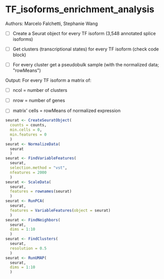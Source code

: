 # TF_isoforms_enrichment_analysis

Authors: Marcelo Falchetti, Stephanie Wang

- [ ] Create a Seurat object for every TF isoform (3,548 annotated splice isoforms)

- [ ] Get clusters (transcriptional states) for every TF isoform (check code block)

- [ ] For every cluster get a pseudobulk sample (with the normalized data; "rowMeans")

Output: For every TF isoform a matrix of:

- [ ] ncol = number of clusters
  
- [ ] nrow = number of genes
  
- [ ] matrix' cells = rowMeans of normalized expression

```r
seurat <- CreateSeuratObject(
  counts = counts, 
  min.cells = 0, 
  min.features = 0
  )
seurat <- NormalizeData(
  seurat
  )
seurat <- FindVariableFeatures(
  seurat, 
  selection.method = "vst", 
  nfeatures = 2000
  )
seurat <- ScaleData(
  seurat, 
  features = rownames(seurat)
  )
seurat <- RunPCA(
  seurat, 
  features = VariableFeatures(object = seurat)
  )
seurat <- FindNeighbors(
  seurat, 
  dims = 1:10
  )
seurat <- FindClusters(
  seurat, 
  resolution = 0.5
  )
seurat <- RunUMAP(
  seurat, 
  dims = 1:10
  )
```
